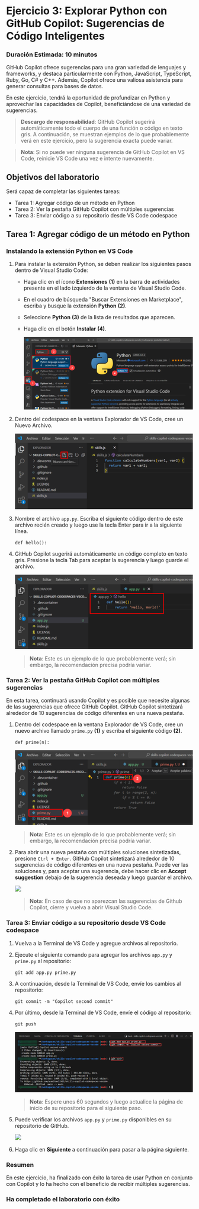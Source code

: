 # Ejercicio 3: Explorar Python con GitHub Copilot: Sugerencias de Código Inteligentes

### Duración Estimada: 10 minutos

GitHub Copilot ofrece sugerencias para una gran variedad de lenguajes y frameworks, y destaca particularmente con Python, JavaScript, TypeScript, Ruby, Go, C# y C++. Además, Copilot ofrece una valiosa asistencia para generar consultas para bases de datos.

En este ejercicio, tendrá la oportunidad de profundizar en Python y aprovechar las capacidades de Copilot, beneficiándose de una variedad de sugerencias.

>**Descargo de responsabilidad**: GitHub Copilot sugerirá automáticamente todo el cuerpo de una función o código en texto gris. A continuación, se muestran ejemplos de lo que probablemente verá en este ejercicio, pero la sugerencia exacta puede variar.

>**Nota**: Si no puede ver ninguna sugerencia de GitHub Copilot en VS Code, reinicie VS Code una vez e intente nuevamente.

## Objetivos del laboratorio

Será capaz de completar las siguientes tareas:

- Tarea 1: Agregar código de un método en Python
- Tarea 2: Ver la pestaña GitHub Copilot con múltiples sugerencias
- Tarea 3: Enviar código a su repositorio desde VS Code codespace

## Tarea 1: Agregar código de un método en Python

### Instalando la extensión Python en VS Code

1. Para instalar la extensión Python, se deben realizar los siguientes pasos dentro de Visual Studio Code:
    - Haga clic en el ícono **Extensiones** **(1)** en la barra de actividades presente en el lado izquierdo de la ventana de Visual Studio Code.
    - En el cuadro de búsqueda "Buscar Extensiones en Marketplace", escriba y busque la extensión **Python** **(2)**.
    - Seleccione **Python** **(3)** de la lista de resultados que aparecen.
    - Haga clic en el botón **Instalar** **(4)**.

      ![](../media/python-install.png)

1. Dentro del codespace en la ventana Explorador de VS Code, cree un Nuevo Archivo.

   ![](../media/ex-3-create-py.png)

1. Nombre el archivo `app.py`. Escriba el siguiente código dentro de este archivo recién creado y luego use la tecla Enter para ir a la siguiente línea.

   ```
   def hello():
   ```

1. GitHub Copilot sugerirá automáticamente un código completo en texto gris. Presione la tecla Tab para aceptar la sugerencia y luego guarde el archivo.

   ![](../media/ex-3-apppy.png)

   > **Nota**: Este es un ejemplo de lo que probablemente verá; sin embargo, la recomendación precisa podría variar.

### Tarea 2: Ver la pestaña GitHub Copilot con múltiples sugerencias

En esta tarea, continuará usando Copilot y es posible que necesite algunas de las sugerencias que ofrece GitHub Copilot. GitHub Copilot sintetizará alrededor de 10 sugerencias de código diferentes en una nueva pestaña.

1. Dentro del codespace en la ventana Explorador de VS Code, cree un nuevo archivo llamado `prime.py` **(1)** y escriba el siguiente código **(2)**.

   ```
   def prime(n):
   ```

   ![](../media/co-suggestion1.png)

   > **Nota**: Este es un ejemplo de lo que probablemente verá; sin embargo, la recomendación precisa podría variar.

1. Para abrir una nueva pestaña con múltiples soluciones sintetizadas, presione `Ctrl + Enter`. GitHub Copilot sintetizará alrededor de 10 sugerencias de código diferentes en una nueva pestaña. Puede ver las soluciones y, para aceptar una sugerencia, debe hacer clic en **Accept suggestion** debajo de la sugerencia deseada y luego guardar el archivo.

   ![](../media/accpet-suggestion.png)

    > **Nota**: En caso de que no aparezcan las sugerencias de Github Copilot, cierre y vuelva a abrir Visual Studio Code.

### Tarea 3: Enviar código a su repositorio desde VS Code codespace

1. Vuelva a la Terminal de VS Code y agregue archivos al repositorio.

2. Ejecute el siguiente comando para agregar los archivos `app.py` y `prime.py` al repositorio:

   ```
   git add app.py prime.py
   ```

3. A continuación, desde la Terminal de VS Code, envíe los cambios al repositorio:

   ```
   git commit -m "Copilot second commit"
   ```

4. Por último, desde la Terminal de VS Code, envíe el código al repositorio:

   ```
   git push
   ```

   ![](../media/ex-3-push2.png)

   >**Nota**: Espere unos 60 segundos y luego actualice la página de inicio de su repositorio para el siguiente paso.

5. Puede verificar los archivos `app.py` y `prime.py` disponibles en su repositorio de GitHub.

   ![](../media/ex-3-github3.png)

   <validation step="95754ad8-7b5c-486d-8e7c-d034df03ff1b" />
   
6. Haga clic en **Siguiente** a continuación para pasar a la página siguiente.

### Resumen

En este ejercicio, ha finalizado con éxito la tarea de usar Python en conjunto con Copilot y lo ha hecho con el beneficio de recibir múltiples sugerencias.

### Ha completado el laboratorio con éxito
